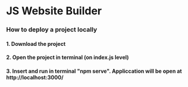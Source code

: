 # JS Website Builder


### How to deploy a project locally

#### 1. Download the project
#### 2. Open the project in terminal (on index.js level)
#### 3. Insert and run in terminal "npm serve". Appliccation will be open at http://localhost:3000/
